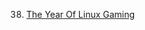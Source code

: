 38. [The Year Of Linux Gaming](https://linuxgamecast.com/2013/05/linuxgamecast-weekly-ep38-the-year-of-linux-gaming/)
